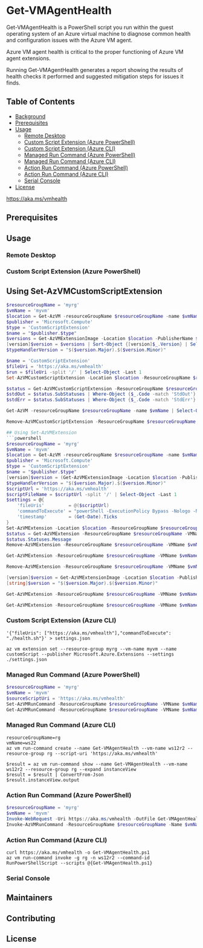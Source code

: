 # Get-VMAgentHealth

Get-VMAgentHealth is a PowerShell script you run within the guest operating system of an Azure virtual machine to diagnose common health and configuration issues with the Azure VM agent.

Azure VM agent health is critical to the proper functioning of Azure VM agent extensions.

Running Get-VMAgentHealth generates a report showing the results of health checks it performed and suggested mitigation steps for issues it finds.

## Table of Contents

- [Background](#background)
- [Prerequisites](#prerequisites)
- [Usage](#usage)
  - [Remote Desktop](#remote-desktop)
  - [Custom Script Extension (Azure PowerShell)](#custom-script-extension-azure-powershell)
  - [Custom Script Extension (Azure CLI)](#custom-script-extension-azure-cli)
  - [Managed Run Command (Azure PowerShell)](#managed-run-command-azure-powershell)
  - [Managed Run Command (Azure CLI)](#managed-run-command-azure-cli)
  - [Action Run Command (Azure PowerShell)](#action-run-command-azure-powershell)
  - [Action Run Command (Azure CLI)](#action-run-command-azure-cli)
  - [Serial Console](#serial-console)
- [License](#license)

https://aka.ms/vmhealth

## Prerequisites

## Usage

### Remote Desktop

### Custom Script Extension (Azure PowerShell)

## Using Set-AzVMCustomScriptExtension
```powershell
$resourceGroupName = 'myrg'
$vmName = 'myvm'
$location = Get-AzVM -resourceGroupName $resourceGroupName -name $vmName | Select-Object -ExpandProperty Location
$publisher = 'Microsoft.Compute'
$type = 'CustomScriptExtension'
$name = "$publisher.$type"
$versions = Get-AzVMExtensionImage -Location $location -PublisherName $publisher -Type $type
[version]$version = $versions | Sort-Object {[version]$_.Version} | Select-Object -ExpandProperty Version -Last 1
$typeHandlerVersion = "$($version.Major).$($version.Minor)"

$name = 'CustomScriptExtension'
$fileUri = 'https://aka.ms/vmhealth'
$run = $fileUri -split '/' | Select-Object -Last 1
Set-AzVMCustomScriptExtension -Location $location -ResourceGroupName $resourceGroupName -VMName $vmName -Name $name -FileUri $fileUri -Run $run -TypeHandlerVersion $typeHandlerVersion -ForceRerun (Get-Date).Ticks

$status = Get-AzVMCustomScriptExtension -ResourceGroupName $resourceGroupName -VMName $vmName -Name $name -Status
$stdOut = $status.SubStatuses | Where-Object {$_.Code -match 'StdOut'} | Select-Object -ExpandProperty Message
$stdErr = $status.SubStatuses | Where-Object {$_.Code -match 'StdErr'} | Select-Object -ExpandProperty Message

Get-AzVM -resourceGroupName $resourceGroupName -name $vmName | Select-Object -ExpandProperty Extensions | Where-Object {$_.Publisher -eq $publisher -and $_.VirtualMachineExtensionType -eq $name}

Remove-AzVMCustomScriptExtension -ResourceGroupName $resourceGroupName -VMName $vmName -Name $name -Force

## Using Set-AzVMExtension
```powershell
$resourceGroupName = 'myrg'
$vmName = 'myvm'
$location = Get-AzVM -resourceGroupName $resourceGroupName -name $vmName | Select-Object -ExpandProperty Location
$publisher = 'Microsoft.Compute'
$type = 'CustomScriptExtension'
$name = "$publisher.$type"
[version]$version = (Get-AzVMExtensionImage -Location $location -PublisherName $publisher -Type $type | Sort-Object {[Version]$_.Version} -Desc | Select-Object Version -First 1).Version
$typeHandlerVersion = "$($version.Major).$($version.Minor)"
$scriptUrl = 'https://aka.ms/vmhealth'
$scriptFileName = $scriptUrl -split '/' | Select-Object -Last 1
$settings = @{
	'fileUris'         = @($scriptUrl)
	'commandToExecute' = "powerShell -ExecutionPolicy Bypass -Nologo -NoProfile -File $scriptFileName"
	'timestamp'        = (Get-Date).Ticks
}
Set-AzVMExtension -Location $location -ResourceGroupName $resourceGroupName -VMName $vmName -Name $name -Publisher $publisher -ExtensionType $type -TypeHandlerVersion $typeHandlerVersion -Settings $settings
$status = Get-AzVMExtension -ResourceGroupName $resourceGroupName -VMName $vmName -Name $name -Status
$status.Statuses.Message
Remove-AzVMExtension -ResourceGroupName $resourceGroupName -VMName $vmName -Name $name -Force
```

```powershell
Get-AzVMExtension -ResourceGroupName $resourceGroupName -VMName $vmName -Name $name -Status
```

```powershell
Remove-AzVMExtension -ResourceGroupName $resourceGroupName -VMName $vmName -Name $name -Force
```

```powershell
[version]$version = Get-AzVMExtensionImage -Location $location -PublisherName $pubisher -Type $type | Sort-Object {[version]$_.Version} | Select-Object -ExpandProperty Version -Last 1
[string]$version = "$($version.Major).$($version.Minor)"
```

```powershell
Get-AzVMExtension -ResourceGroupName $resourceGroupName -VMName $vmName -Name $name -Status | Select-Object -ExpandProperty SubStatuses | Where-Object code -match 'stdout' | Select-Object -ExpandProperty Message
```

```powershell
Get-AzVMExtension -ResourceGroupName $resourceGroupName -VMName $vmName -Name $name -Status | Select-Object -ExpandProperty SubStatuses | Where-Object code -match 'stderr' | Select-Object -ExpandProperty Message
```

### Custom Script Extension (Azure CLI)

```
'{"fileUris": ["https://aka.ms/vmhealth"],"commandToExecute": "./health.sh"}' > settings.json

az vm extension set --resource-group myrg --vm-name myvm --name customScript --publisher Microsoft.Azure.Extensions --settings ./settings.json

```

### Managed Run Command (Azure PowerShell)

```powershell
$resourceGroupName = 'myrg'
$vmName = 'myvm'
$sourceScriptUri = 'https://aka.ms/vmhealth'
Set-AzVMRunCommand -ResourceGroupName $resourceGroupName -VMName $vmName -RunCommandName RunPowerShellScript -SourceScriptUri $sourceScriptUri
Get-AzVMRunCommand -ResourceGroupName $resourceGroupName -VMName $vmName -RunCommandName RunPowerShellScript -Expand InstanceView | Select-Object -ExpandProperty InstanceView
```

### Managed Run Command (Azure CLI)

```
resourceGroupName=rg
vmName=ws22
az vm run-command create --name Get-VMAgentHealth --vm-name ws12r2 --resource-group rg --script-uri 'https://aka.ms/vmhealth'

$result = az vm run-command show --name Get-VMAgentHealth --vm-name ws12r2 --resource-group rg --expand instanceView
$result = $result | ConvertFrom-Json
$result.instanceView.output
```

### Action Run Command (Azure PowerShell)

```powershell
$resourceGroupName = 'myrg'
$vmName = 'myvm'
Invoke-WebRequest -Uri https://aka.ms/vmhealth -OutFile Get-VMAgentHealth.ps1
Invoke-AzVMRunCommand -ResourceGroupName $resourceGroupName -Name $vmName -CommandId RunPowerShellScript -ScriptPath Get-VMAgentHealth.ps1
```

### Action Run Command (Azure CLI)

```
curl https://aka.ms/vmhealth -o Get-VMAgentHealth.ps1
az vm run-command invoke -g rg -n ws12r2 --command-id RunPowerShellScript --scripts @{Get-VMAgentHealth.ps1}

```

### Serial Console

## Maintainers

## Contributing

## License

